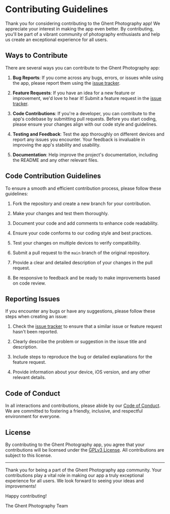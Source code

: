 # Contributing Guidelines

Thank you for considering contributing to the Ghent Photography app! We appreciate your interest in making the app even better. By contributing, you'll be part of a vibrant community of photography enthusiasts and help us create an exceptional experience for all users.

## Ways to Contribute

There are several ways you can contribute to the Ghent Photography app:

1. **Bug Reports**: If you come across any bugs, errors, or issues while using the app, please report them using the [issue tracker](https://github.com/appledavevc/ghent-photography-app/issues).

2. **Feature Requests**: If you have an idea for a new feature or improvement, we'd love to hear it! Submit a feature request in the [issue tracker](https://github.com/appledavevc/ghent-photography-app/issues).

3. **Code Contributions**: If you're a developer, you can contribute to the app's codebase by submitting pull requests. Before you start coding, please ensure your changes align with our code style and guidelines.

4. **Testing and Feedback**: Test the app thoroughly on different devices and report any issues you encounter. Your feedback is invaluable in improving the app's stability and usability.

5. **Documentation**: Help improve the project's documentation, including the README and any other relevant files.

## Code Contribution Guidelines

To ensure a smooth and efficient contribution process, please follow these guidelines:

1. Fork the repository and create a new branch for your contribution.

2. Make your changes and test them thoroughly.

3. Document your code and add comments to enhance code readability.

4. Ensure your code conforms to our coding style and best practices.

5. Test your changes on multiple devices to verify compatibility.

6. Submit a pull request to the `main` branch of the original repository.

7. Provide a clear and detailed description of your changes in the pull request.

8. Be responsive to feedback and be ready to make improvements based on code review.

## Reporting Issues

If you encounter any bugs or have any suggestions, please follow these steps when creating an issue:

1. Check the [issue tracker](https://github.com/appledavevc/ghent-photography-app/issues) to ensure that a similar issue or feature request hasn't been reported.

2. Clearly describe the problem or suggestion in the issue title and description.

3. Include steps to reproduce the bug or detailed explanations for the feature request.

4. Provide information about your device, iOS version, and any other relevant details.

## Code of Conduct

In all interactions and contributions, please abide by our [Code of Conduct](CODE_OF_CONDUCT.md). We are committed to fostering a friendly, inclusive, and respectful environment for everyone.

## License

By contributing to the Ghent Photography app, you agree that your contributions will be licensed under the [GPLv3 License](LICENSE). All contributions are subject to this license.

---

Thank you for being a part of the Ghent Photography app community. Your contributions play a vital role in making our app a truly exceptional experience for all users. We look forward to seeing your ideas and improvements!

Happy contributing!

The Ghent Photography Team
